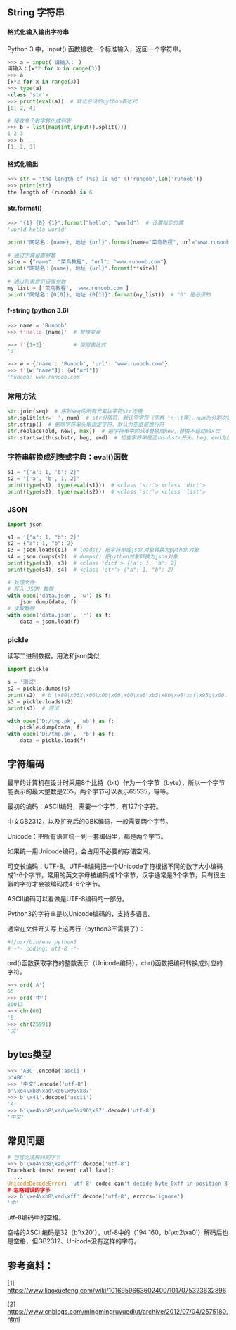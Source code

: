 ## String 字符串

#### 格式化输入输出字符串

Python 3 中，input() 函数接收一个标准输入，返回一个字符串。

```python
>>> a = input('请输入：')
请输入：[x*2 for x in range(3)]
>>> a
[x*2 for x in range(3)]
>>> type(a)
<class 'str'>
>>> print(eval(a))  # 转化合法的python表达式
[0, 2, 4]

# 接收多个数字转化成列表
>>> b = list(map(int,input().split()))
1 2 3
>>> b
[1, 2, 3]
```

#### 格式化输出

```python
>>> str = "the length of (%s) is %d" %('runoob',len('runoob')) 
>>> print(str)
the length of (runoob) is 6 
```

#### str.format()

```python
>>> "{1} {0} {1}".format("hello", "world")  # 设置指定位置
'world hello world'

print("网站名：{name}, 地址 {url}".format(name="菜鸟教程", url="www.runoob.com"))
 
# 通过字典设置参数
site = {"name": "菜鸟教程", "url": "www.runoob.com"}
print("网站名：{name}, 地址 {url}".format(**site))
 
# 通过列表索引设置参数
my_list = ['菜鸟教程', 'www.runoob.com']
print("网站名：{0[0]}, 地址 {0[1]}".format(my_list))  # "0" 是必须的
```

#### f-string (python 3.6)

```python
>>> name = 'Runoob'
>>> f'Hello {name}'  # 替换变量

>>> f'{1+2}'         # 使用表达式
'3'

>>> w = {'name': 'Runoob', 'url': 'www.runoob.com'}
>>> f'{w["name"]}: {w["url"]}'
'Runoob: www.runoob.com'
```



### 常用方法

```python
str.join(seq)  # 序列seq的所有元素以字符str连接
str.split(str=' ', num)  # str分隔符，默认空字符（空格 \n \t等），num为分割次数
str.strip()  # 删除字符串头尾指定字符，默认为空格或换行符
str.replace(old, new[, max])  # 把字符串中的old替换成new，替换不超过max次
str.startswith(substr, beg, end)  # 检查字符串是否以substr开头，beg、end为起始、结束位置。
```

### 字符串转换成列表或字典：eval()函数

```python
s1 = "{'a': 1, 'b': 2}"
s2 = "['a', 'b', 1, 2]"
print(type(s1), type(eval(s1)))  # <class 'str'> <class 'dict'>
print(type(s2), type(eval(s2)))  # <class 'str'> <class 'list'>
```

### JSON

```python
import json

s1 = '{"a": 1, "b": 2}'
s2 = {"a": 1, "b": 2}
s3 = json.loads(s1)  # loads() 把字符串或json对象转换为python对象
s4 = json.dumps(s2)  # dumps() 把python对象转换为json对象
print(type(s3), s3)  # <class 'dict'> {'a': 1, 'b': 2}
print(type(s4), s4)  # <class 'str'> {"a": 1, "b": 2}

# 处理文件
# 写入 JSON 数据
with open('data.json', 'w') as f:
    json.dump(data, f)
# 读取数据
with open('data.json', 'r') as f:
    data = json.load(f)
```

### pickle

读写二进制数据，用法和json类似

```python
import pickle

s = '测试'
s2 = pickle.dumps(s)
print(s2)  # b'\x80\x03X\x06\x00\x00\x00\xe6\xb5\x8b\xe8\xaf\x95q\x00.'
s3 = pickle.loads(s2)
print(s3)  # 测试

with open('D:/tmp.pk', 'wb') as f:
    pickle.dump(data, f)
with open('D:/tmp.pk', 'rb') as f:
    data = pickle.load(f)
```



## 字符编码

最早的计算机在设计时采用8个比特（bit）作为一个字节（byte），所以一个字节能表示的最大整数是255，两个字节可以表示65535，等等。

最初的编码：ASCII编码，需要一个字节，有127个字符。

中文GB2312，以及扩充后的GBK编码，一般需要两个字节。

Unicode：把所有语言统一到一套编码里，都是两个字节。

如果统一用Unicode编码，会占用不必要的存储空间。

可变长编码：UTF-8。UTF-8编码把一个Unicode字符根据不同的数字大小编码成1-6个字节，常用的英文字母被编码成1个字节，汉字通常是3个字节，只有很生僻的字符才会被编码成4-6个字节。

ASCII编码可以看做是UTF-8编码的一部分。

Python3的字符串是以Unicode编码的，支持多语言。

通常在文件开头写上这两行（python3不需要了）：

```python
#!/usr/bin/env python3
# -*- coding: utf-8 -*-
```

ord()函数获取字符的整数表示（Unicode编码），chr()函数把编码转换成对应的字符。

```python
>>> ord('A')
65
>>> ord('中')
20013
>>> chr(66)
'B'
>>> chr(25991)
'文'
```

## bytes类型

```python
>>> 'ABC'.encode('ascii')
b'ABC'
>>> '中文'.encode('utf-8')
b'\xe4\xb8\xad\xe6\x96\x87'
>>> b'\x41'.decode('ascii')
'A'
>>> b'\xe4\xb8\xad\xe6\x96\x87'.decode('utf-8')
'中文'
```

## 常见问题

```python
# 包含无法解码的字节
>>> b'\xe4\xb8\xad\xff'.decode('utf-8')
Traceback (most recent call last):
  ...
UnicodeDecodeError: 'utf-8' codec can't decode byte 0xff in position 3: invalid start byte
# 忽略错误的字节
>>> b'\xe4\xb8\xad\xff'.decode('utf-8', errors='ignore')
'中'
```

utf-8编码中的空格。

空格的ASCII编码是32（b'\x20'），utf-8中的（194 160，b'\xc2\xa0'）解码后也是空格，但GB2312、Unicode没有这样的字符。



## 参考资料：

[1] https://www.liaoxuefeng.com/wiki/1016959663602400/1017075323632896

[2] https://www.cnblogs.com/mingmingruyuedlut/archive/2012/07/04/2575180.html